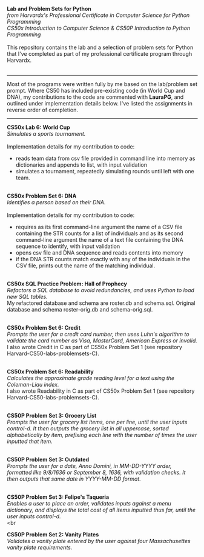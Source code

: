 **Lab and Problem Sets for Python**<br>
*from Harvardx's Professional Certificate in Computer Science for Python Programming<br>
CS50x Introduction to Computer Science & CS50P Introduction to Python Programming*
<br><br>
This repository contains the lab and a selection of problem sets for Python that I've completed as part of my professional certificate program through Harvardx.
<br><br>

---

Most of the programs were written fully by me based on the lab/problem set prompt. Where CS50 has included pre-existing code (in World Cup and DNA), my contributions to the code are commented with **LauraPG**, and outlined under implementation details below. I've listed the assignments in reverse order of completion.

---

**CS50x Lab 6: World Cup**<br>
*Simulates a sports tournament.*
<br><br>
Implementation details for my contribution to code:     
- reads team data from csv file provided in command line into memory as dictionaries and appends to list, with input validation
- simulates a tournament, repeatedly simulating rounds until left with one team.
<br><br>

**CS50x Problem Set 6: DNA**<br>
*Identifies a person based on their DNA.*
<br><br>
Implementation details for my contribution to code:   
- requires as its first command-line argument the name of a CSV file containing the STR counts for a list of individuals and as its second command-line argument the name of a text file containing the DNA sequence to identify, with input validation
- opens csv file and DNA sequence and reads contents into memory
- if the DNA STR counts match exactly with any of the individuals in the CSV file, prints out the name of the matching individual.
<br><br>

**CS50x SQL Practice Problem: Hall of Prophecy**<br>
*Refactors a SQL database to avoid redundancies, and uses Python to load new SQL tables.*<br>
My refactored database and schema are roster.db and schema.sql. Original database and schema roster-orig.db and schema-orig.sql.
<br><br>

**CS50x Problem Set 6: Credit**<br>
*Prompts the user for a credit card number, then uses Luhn's algorithm to validate the card number as Visa, MasterCard, American Express or invalid.*<br>
I also wrote Credit in C as part of CS50x Problem Set 1 (see repository Harvard-CS50-labs-problemsets-C).
<br><br>

**CS50x Problem Set 6: Readability**<br>
*Calculates the approximate grade reading level for a text using the Coleman-Liau index.*<br>
I also wrote Readability in C as part of CS50x Problem Set 1 (see repository Harvard-CS50-labs-problemsets-C).
<br><br>

**CS50P Problem Set 3: Grocery List**<br>
*Prompts the user for grocery list items, one per line, until the user inputs control-d. It then outputs the grocery list in all uppercase, sorted alphabetically by item, prefixing each line with the number of times the user inputted that item.*
<br><br>

**CS50P Problem Set 3: Outdated**<br>
*Prompts the user for a date, Anno Domini, in MM-DD-YYYY order, formatted like 9/8/1636 or September 8, 1636, with validation checks. It then outputs that same date in YYYY-MM-DD format.*
<br><br>

**CS50P Problem Set 3: Felipe's Taqueria**<br>
*Enables a user to place an order, validates inputs against a menu dictionary, and displays the total cost of all items inputted thus far, until the user inputs control-d.*
<br><br

**CS50P Problem Set 2: Vanity Plates**<br>
*Validates a vanity plate entered by the user against four Massachusettes vanity plate requirements.*
<br><br>


